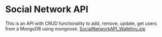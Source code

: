 # Social Network API

This is an API with CRUD functionality to add, remove, update, get users from a MongoDB using mongoose.
[SocialNetworkAPI_Walkthru.zip](https://github.com/JConnrO/SocialNutworkAPI/files/7080196/SocialNetworkAPI_Walkthru.zip)

